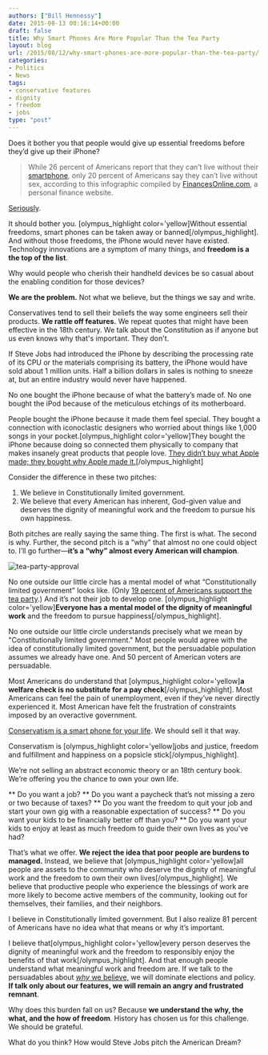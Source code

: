```yaml
---
authors: ["Bill Hennessy"]
date: 2015-08-13 00:16:14+00:00
draft: false
title: Why Smart Phones Are More Popular Than the Tea Party
layout: blog
url: /2015/08/12/why-smart-phones-are-more-popular-than-the-tea-party/
categories:
- Politics
- News
tags:
- conservative features
- dignity
- freedom
- jobs
type: "post"
---
```


Does it bother you that people would give up essential freedoms before they’d give up their iPhone?



> While 26 percent of Americans report that they can’t live without their [smartphone](https://www.entrepreneur.com/tech/mobile/index.html), only 20 percent of Americans say they can’t live without sex, according to this infographic compiled by [FinancesOnline.com](https://comparisons.financesonline.com/comparison-of-americans-weird-habits/), a personal finance website.



[Seriously](https://www.entrepreneur.com/article/233230).

It should bother you. [olympus_highlight color='yellow]Without essential freedoms, smart phones can be taken away or banned[/olympus_highlight]. And without those freedoms, the iPhone would never have existed. Technology innovations are a symptom of many things, and **freedom is a the top of the list**.

Why would people who cherish their handheld devices be so casual about the enabling condition for those devices?

**We are the problem.** Not what we believe, but the things we say and write.

Conservatives tend to sell their beliefs the way some engineers sell their products. **We rattle off features.** We repeat quotes that might have been effective in the 18th century. We talk about the Constitution as if anyone but us even knows why that's important. They don't.

If Steve Jobs had introduced the iPhone by describing the processing rate of its CPU or the materials comprising its battery, the iPhone would have sold about 1 million units. Half a billion dollars in sales is nothing to sneeze at, but an entire industry would never have happened.

No one bought the iPhone because of what the battery’s made of. No one bought the iPod because of the meticulous etchings of its motherboard.

People bought the iPhone because it made them feel special. They bought a connection with iconoclastic designers who worried about things like 1,000 songs in your pocket.[olympus_highlight color='yellow]They bought the iPhone because doing so connected them physically to  company that makes insanely great products that people love. [They didn’t buy what Apple made; they bought why Apple made it.](https://hennessysview.com/2015/08/11/how-to-sell-conservative-principles/)[/olympus_highlight]

Consider the difference in these two pitches:




  1. We believe in Constitutionally limited government.
  2. We believe that every American has inherent, God-given value and deserves the dignity of meaningful work and the freedom to pursue his own happiness.


Both pitches are really saying the same thing. The first is what. The second is why. Further, the second pitch is a “why” that almost no one could object to. I’ll go further—**it’s a “why” almost every American will champion**.

![tea-party-approval](https://hennessysview.com/wp-content/uploads/2015/08/tea-party-approval.png)


No one outside our little circle has a mental model of what “Constitutionally limited government” looks like. (Only [19 percent of Americans support the tea party](https://www.gallup.com/poll/147635/tea-party-movement.aspx).)  And it’s not their job to develop one. [olympus_highlight color='yellow]**Everyone has a mental model of the dignity of meaningful work** and the freedom to pursue happiness[/olympus_highlight].

No one outside our little circle understands precisely what we mean by  "Constitutionally limited government." Most people would agree with the idea of constitutionally limited government, but the persuadable population assumes we already have one. And 50 percent of American voters are persuadable.

Most Americans do understand that [olympus_highlight color='yellow]**a welfare check is no substitute for a pay check**[/olympus_highlight]. Most Americans can feel the pain of unemployment, even if they’ve never directly experienced it. Most American have felt the frustration of constraints imposed by an overactive government.

[Conservatism is a smart phone for your life](https://hennessysview.com/2015/08/10/do-you-really-want-your-principles-to-win/). We should sell it that way.

Conservatism is [olympus_highlight color='yellow]jobs and justice, freedom and fulfillment and happiness on a popsicle stick[/olympus_highlight].

We’re not selling an abstract economic theory or an 18th century book. We’re offering you the chance to own your own life.




** Do you want a job?
** Do you want a paycheck that’s not missing a zero or two because of taxes?
** Do you want the freedom to quit your job and start your own gig with a reasonable expectation of success?
** Do you want your kids to be financially better off than you?
** Do you want your kids to enjoy at least as much freedom to guide their own lives as you've had?


That’s what we offer. **We reject the idea that poor people are burdens to managed.** Instead, we believe that [olympus_highlight color='yellow]all people are assets to the community who deserve the dignity of meaningful work and the freedom to own their own lives[/olympus_highlight]. We believe that productive people who experience the blessings of work are more likely to become active members of the community, looking out for themselves, their families, and their neighbors.

I believe in Constitutionally limited government. But I also realize 81 percent of Americans have no idea what that means or why it’s important.

I believe that[olympus_highlight color='yellow]every person deserves the dignity of meaningful work and the freedom to responsibly enjoy the benefits of that work[/olympus_highlight]. And that enough people understand what meaningful work and freedom are. If we talk to the persuadables about [_why_ we believe,](https://hennessysview.com/2015/08/09/why-bother/) we will dominate elections and policy. **If talk only about our features, we will remain an angry and frustrated remnant**.

Why does this burden fall on us? Because **we understand the why, the what, and the how of freedom**. History has chosen us for this challenge. We should be grateful.

What do you think? How would Steve Jobs pitch the American Dream?
